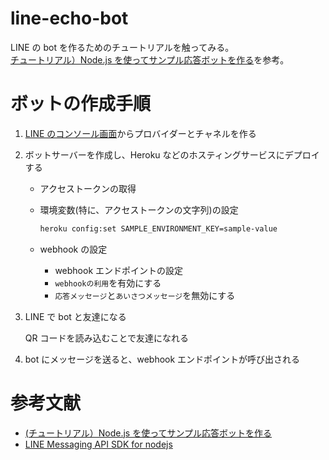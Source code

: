 # line-echo-bot

LINE の bot を作るためのチュートリアルを触ってみる。  
[チュートリアル）Node.js を使ってサンプル応答ボットを作る](https://developers.line.biz/ja/docs/messaging-api/nodejs-sample/#what-you-will-need)を参考。

# ボットの作成手順

1. [LINE のコンソール画面](https://developers.line.biz/console/)からプロバイダーとチャネルを作る

2. ボットサーバーを作成し、Heroku などのホスティングサービスにデプロイする

   - アクセストークンの取得

   - 環境変数(特に、アクセストークンの文字列)の設定

     ```bash
     heroku config:set SAMPLE_ENVIRONMENT_KEY=sample-value
     ```

   - webhook の設定

     - webhook エンドポイントの設定
     - `webhookの利用`を有効にする
     - `応答メッセージ`と`あいさつメッセージ`を無効にする

3. LINE で bot と友達になる

   QR コードを読み込むことで友達になれる

4. bot にメッセージを送ると、webhook エンドポイントが呼び出される

# 参考文献

- [(チュートリアル）Node.js を使ってサンプル応答ボットを作る](https://developers.line.biz/ja/docs/messaging-api/nodejs-sample/)
- [LINE Messaging API SDK for nodejs](https://line.github.io/line-bot-sdk-nodejs/#line-messaging-api-sdk-for-nodejs)

